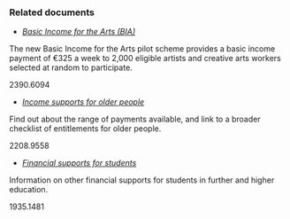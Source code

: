 ###  Related documents

  * [ _Basic Income for the Arts (BIA)_ ](/en/employment/unemployment-and-redundancy/employment-support-schemes/basic-income-arts/)

The new Basic Income for the Arts pilot scheme provides a basic income payment
of €325 a week to 2,000 eligible artists and creative arts workers selected at
random to participate.

2390.6094

  * [ _Income supports for older people_ ](/en/social-welfare/older-and-retired-people/income-supports-for-older-people/)

Find out about the range of payments available, and link to a broader
checklist of entitlements for older people.

2208.9558

  * [ _Financial supports for students_ ](/en/education/third-level-education/fees-and-supports-for-third-level-education/financial-supports-for-students/)

Information on other financial supports for students in further and higher
education.

1935.1481
